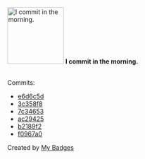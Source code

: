 <img src="https://my-badges.github.io/my-badges/morning-commits.png" alt="I commit in the morning." title="I commit in the morning." width="128">
<strong>I commit in the morning.</strong>
<br><br>

Commits:

- <a href="https://github.com/HorebZ/HorebZ/commit/e6d6c5d4cc3f816e9d44c2759ea59ae9d5f34526">e6d6c5d</a>
- <a href="https://github.com/HorebZ/HorebZ/commit/3c358f8e517c790ffa2429b73a9fe50110a044ad">3c358f8</a>
- <a href="https://github.com/HorebZ/HorebZ/commit/7c3465321f60963e7eb689303f53acb192278334">7c34653</a>
- <a href="https://github.com/HorebZ/HorebZ/commit/ac29425860fd6bf05b5f6ac38d8173279b97f308">ac29425</a>
- <a href="https://github.com/HorebZ/HorebZ/commit/b2189f26fca09fe702291171f7593c568144f491">b2189f2</a>
- <a href="https://github.com/HorebZ/HorebZ/commit/f0967a0045e94572eeff6368e44b2e1661056c27">f0967a0</a>


Created by <a href="https://github.com/my-badges/my-badges">My Badges</a>